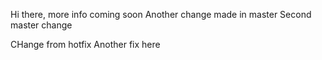 Hi there,
more info coming soon
Another change made in master
Second master change

CHange from hotfix
Another fix here